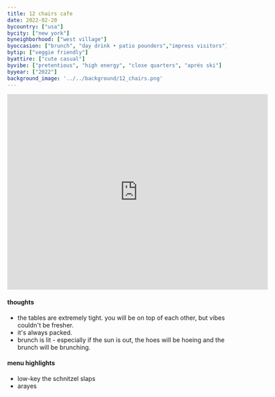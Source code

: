 ```yaml
---
title: 12 chairs cafe
date: 2022-02-20
bycountry: ["usa"]
bycity: ["new york"]
byneighborhood: ["west village"]
byoccasion: ["brunch", "day drink • patio pounders","impress visitors"]
bytip: ["veggie friendly"]
byattire: ["cute casual"]
byvibe: ["pretentious", "high energy", "close quarters", "aprés ski"]
byyear: ["2022"]
background_image: '../../background/12_chairs.png'
---
```


<iframe src="https://www.google.com/maps/embed?pb=!1m18!1m12!1m3!1d24190.792589077504!2d-74.01561274315671!3d40.721338868617174!2m3!1f0!2f0!3f0!3m2!1i1024!2i768!4f13.1!3m3!1m2!1s0x89c2598d92069b6d%3a0x4fb98179ce650dfd!2s12%20chairs%20cafe!5e0!3m2!1sen!2sus!4v1696447459367!5m2!1sen!2sus" width="600" height="450" style="border:0;" allowfullscreen="" loading="lazy" referrerpolicy="no-referrer-when-downgrade"></iframe>

#### thoughts
* the tables are extremely tight. you will be on top of each other, but vibes couldn't be fresher. 
* it's always packed. 
* brunch is lit - especially if the sun is out, the hoes will be hoeing and the brunch will be brunching.

#### menu highlights
* low-key the schnitzel slaps
* arayes
